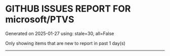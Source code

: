 
# GITHUB ISSUES REPORT FOR microsoft/PTVS


Generated on 2025-01-27 using: stale=30, all=False


Only showing items that are new to report in past 1 day(s)


---




















